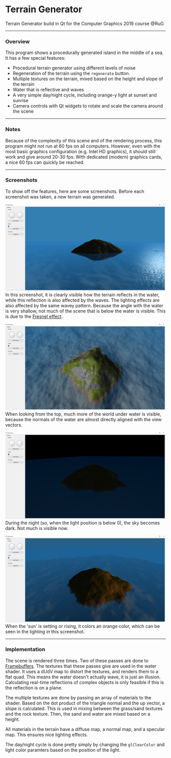 # Terrain Generator
Terrain Generator build in Qt for the Computer Graphics 2019 course @RuG

---

### Overview
This program shows a procedurally generated island in the middle of a sea. It has a few special features:

 * Procedural terrain generator using different levels of noise
 * Regeneration of the terrain using the `regenerate` button.
 * Multiple textures on the terrain, mixed based on the height and slope of the terrain
 * Water that is reflective and waves
 * A very simple day/night cycle, including orange-y light at sunset and sunrise
 * Camera controls with Qt widgets to rotate and scale the camera around the scene

---

### Notes
Because of the complexity of this scene and of the rendering process, this program might not run at 60 fps on all computers. However, even with the most basic graphics configuration (e.g. Intel HD graphics), it should still work and give around 20-30 fps. With dedicated (modern) graphics cards, a nice 60 fps can quickly be reached. 

---
 
### Screenshots
To show off the features, here are some screenshots. Before each screenshot was taken, a new terrain was generated.
 
![A view from the side](/Screenshots/sideview.png?raw=true)
In this screenshot, it is clearly visible how the terrain reflects in the water, while this reflection is also affected by the waves. The lighting effects are also affected by the same wavey pattern. Because the angle with the water is very shallow, not much of the scene that is below the water is visible. This is due to the [Fresnel effect](https://www.scratchapixel.com/lessons/3d-basic-rendering/introduction-to-shading/reflection-refraction-fresnel).

![A view from the top](/Screenshots/topview.png?raw=true)
When looking from the top, much more of the world under water is visible, because the normals of the water are almost directly aligned with the view vectors. 

![Nighttime](/Screenshots/nighttime.png?raw=true)
During the night (so, when the light position is below 0), the sky becomes dark. Not much is visible now.

![Sunrise](/Screenshots/sunrise.png?raw=true)
When the 'sun' is setting or rising, it colors an orange color, which can be seen in the lighting in this screenshot. 

---

### Implementation

The scene is rendered three times. Two of these passes are done to [Framebuffers](https://www.khronos.org/opengl/wiki/Framebuffer_Object). The textures that these passes give are used in the water shader. It uses a dUdV map to distort the textures, and renders them to a flat quad. This means the water doesn't actually wave, it is just an illusion. Calculating real-time reflections of complex objects is only feasible if this is the reflection is on a plane.

The multiple textures are done by passing an array of materials to the shader. Based on the dot product of the triangle normal and the up vector, a slope is calculated. This is used in mixing between the grass/sand textures and the rock texture. Then, the sand and water are mixed based on a height. 

All materials in the terrain have a diffuse map, a normal map, and a specular map. This ensures nice lighting effects.

The day/night cycle is done pretty simply by changing the `glClearColor` and light color paramters based on the position of the light. 
